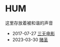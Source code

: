 # HUM

这里存放着被和谐的声音

- 2017-07-27 [三无电影](2017/3-no-movie)
- 2023-03-30 [赌圣](2023/all-for-the-winner)
